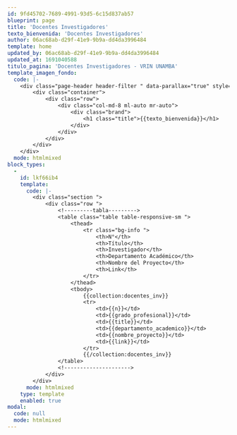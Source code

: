 ```yaml
---
id: 9fd45702-7689-4991-93d5-6c15d837ab57
blueprint: page
title: 'Docentes Investigadores'
texto_bienvenida: 'Docentes Investigadores'
author: 06ac68ab-d29f-41e9-9b9a-dd4da3996484
template: home
updated_by: 06ac68ab-d29f-41e9-9b9a-dd4da3996484
updated_at: 1691040588
titulo_pagina: 'Docentes Investigadores - VRIN UNAMBA'
template_imagen_fondo:
  code: |-
    <div class="page-header header-filter " data-parallax="true" style="background-image: url('./assets/a_home_otros/bg4.jpg');">
        <div class="container">
            <div class="row">
                <div class="col-md-8 ml-auto mr-auto">
                    <div class="brand">
                        <h1 class="title">{{texto_bienvenida}}</h1>
                    </div>
                </div>
            </div>
        </div>
    </div>
  mode: htmlmixed
block_types:
  -
    id: lkf66ib4
    template:
      code: |-
        <div class="section ">
            <div class="row ">
                <!---------tabla--------->
                <table class="table table-responsive-sm ">
                    <thead>
                        <tr class="bg-info ">
                            <th>N°</th>
                            <th>Título</th>
                            <th>Investigador</th>
                            <th>Departamento Académico</th>
                            <th>Nombre del Proyecto</th>
                            <th>Link</th>
                        </tr>
                    </thead>
                    <tbody>
        				{{collection:docentes_inv}}
                        <tr>
                            <td>{{n}}</td>
                            <td>{{grado_profesional}}</td>
                            <td>{{title}}</td>
                            <td>{{departamento_academico}}</td>
                            <td>{{nombre_proyecto}}</td>
                            <td>{{link}}</td>
                        </tr>
        				{{/collection:docentes_inv}}
                </table>
                <!--------------------->
            </div>
        </div>
      mode: htmlmixed
    type: template
    enabled: true
modal:
  code: null
  mode: htmlmixed
---
```


